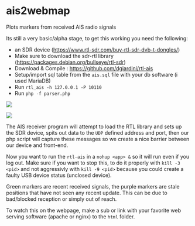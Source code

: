 # ais2webmap
Plots markers from received AIS radio signals


Its still a very basic/alpha stage, to get this working you need the following:
- an SDR device (https://www.rtl-sdr.com/buy-rtl-sdr-dvb-t-dongles/)
- Make sure to download the sdr-rtl library (https://packages.debian.org/bullseye/rtl-sdr)
- Download & Compile : https://github.com/dgiardini/rtl-ais
- Setup/import sql table from the `ais.sql` file with your db software (i used MariaDB)
- Run `rtl_ais -h 127.0.0.1 -P 10110`
- Run `php -f parser.php`

![](https://i.imgur.com/96NV6e5.png)

![](https://i.imgur.com/pT2gUQV.png)

The AIS receiver program will attempt to load the RTL library and sets up the SDR device, spits out data to the `UDP` defined address and port,
then our php script will capture these messages so we create a nice barrier between our device and front-end.

Now you want to run the `rtl-ais` in a `nohup <app> &` so it will run even if you log out.
Make sure if you want to stop this, to do it properly with `kill -3 <pid>` and not aggressivly with `kill -9 <pid>`
because you could create a faulty USB device status (unclosed device).

Green markers are recent received signals, the purple markers are stale positions that have not seen any recent update.
This can be due to bad/blocked reception or simply out of reach.

To watch this on the webpage, make a sub or link with your favorite web serving software (apache or nginx) to the `html` folder.

